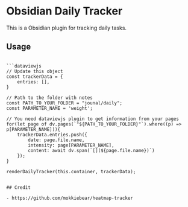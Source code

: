 # Obsidian Daily Tracker

This is a Obsidian plugin for tracking daily tasks.

## Usage

```

```dataviewjs
// Update this object
const trackerData = {
    entries: [],
}

// Path to the folder with notes
const PATH_TO_YOUR_FOLDER = "jounal/daily";
const PARAMETER_NAME = 'weight';

// You need dataviewjs plugin to get information from your pages
for(let page of dv.pages(`"${PATH_TO_YOUR_FOLDER}"`).where((p) => p[PARAMETER_NAME])){
    trackerData.entries.push({
        date: page.file.name,
        intensity: page[PARAMETER_NAME],
        content: await dv.span(`[](${page.file.name})`)
    });
}

renderDailyTracker(this.container, trackerData);
```

```

## Credit

- https://github.com/mokkiebear/heatmap-tracker
